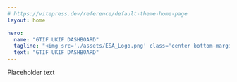 ```yaml
---
# https://vitepress.dev/reference/default-theme-home-page
layout: home

hero:
  name: "GTIF UKIF DASHBOARD"
  tagline: "<img src='./assets/ESA_Logo.png' class='center bottom-margin large-margin' style='height: 40px' />TODO tagline"
  text: "GTIF UKIF DASHBOARD"
---
```


Placeholder text

<style>
  /* Making sure hero image is not darkened */
  header .background-image {
    opacity: 1!important;
  }
</style>
